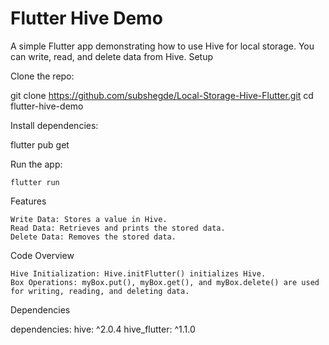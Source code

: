 # Flutter Hive Demo

A simple Flutter app demonstrating how to use Hive for local storage. You can write, read, and delete data from Hive.
Setup

Clone the repo: 

git clone https://github.com/subshegde/Local-Storage-Hive-Flutter.git
cd flutter-hive-demo

Install dependencies:

flutter pub get

Run the app:

    flutter run

Features

    Write Data: Stores a value in Hive.
    Read Data: Retrieves and prints the stored data.
    Delete Data: Removes the stored data.

Code Overview

    Hive Initialization: Hive.initFlutter() initializes Hive.
    Box Operations: myBox.put(), myBox.get(), and myBox.delete() are used for writing, reading, and deleting data.

Dependencies

dependencies:
  hive: ^2.0.4
  hive_flutter: ^1.1.0
